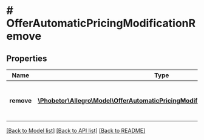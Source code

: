 # # OfferAutomaticPricingModificationRemove

## Properties

Name | Type | Description | Notes
------------ | ------------- | ------------- | -------------
**remove** | [**\Phobetor\Allegro\Model\OfferAutomaticPricingModificationRemoveRemoveInner[]**](OfferAutomaticPricingModificationRemoveRemoveInner.md) | List of marketplaces from which rules will be removed. | [optional]

[[Back to Model list]](../../README.md#models) [[Back to API list]](../../README.md#endpoints) [[Back to README]](../../README.md)

